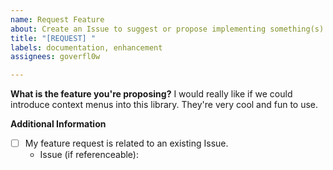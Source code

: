 ```yaml
---
name: Request Feature
about: Create an Issue to suggest or propose implementing something(s).
title: "[REQUEST] "
labels: documentation, enhancement
assignees: goverfl0w

---
```


**What is the feature you're proposing?**
I would really like if we could introduce context menus into this library. They're very cool and fun to use.

**Additional Information**
- [ ] My feature request is related to an existing Issue.
    - Issue (if referenceable):
